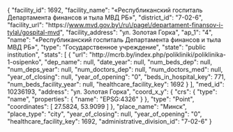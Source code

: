 {
    "facility_id": 1692,
    "facility_name": "«Республиканский госпиталь Департамента финансов и тыла МВД РБ»",
    "district_id": "7-02-6",
    "facility_url": "https:\/\/www.mvd.gov.by\/ru\/page\/departament-finansov-i-tyla\/gospital-mvd",
    "facility_address": "ул. Золотая Горка",
    "ap_1": "4",
    "name": "«Республиканский госпиталь Департамента финансов и тыла МВД РБ»",
    "type": "Государственное учреждение",
    "state": "public institution",
    "stats": [
        {
            "url": "http:\/\/mcrb.by\/index.php\/polikliniki\/poliklinika-1-osipenko",
            "dep_name": null,
            "date_year": null,
            "num_beds_dep": null,
            "num_deps_year": null,
            "num_doctors_dep": null,
            "num_doctors_med": null,
            "year_of_closing": null,
            "year_of_opening": "0",
            "beds_in_hospital_key": 771,
            "num_beds_facility_year": null,
            "healthcare_facility_key": 1692
        }
    ],
    "med_id": 10236193,
    "address": "ул. Золотая Горка",
    "coord_x_y": {
        "crs": {
            "type": "name",
            "properties": {
                "name": "EPSG:4326"
            }
        },
        "type": "Point",
        "coordinates": [
            27.5824,
            53.9099
        ]
    },
    "place_name": "Минск",
    "place_type": "city",
    "year_of_closing": null,
    "year_of_opening": "0",
    "healthcare_facility_key": 1692,
    "administrative_division_id": "7-02-6"
}